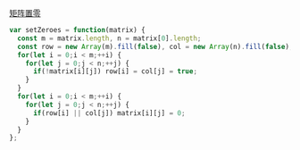 [矩阵置零](https://leetcode.cn/problems/set-matrix-zeroes/description/?envType=study-plan-v2&envId=top-100-liked)

```javascript
var setZeroes = function(matrix) {
  const m = matrix.length, n = matrix[0].length;
  const row = new Array(m).fill(false), col = new Array(n).fill(false);
  for(let i = 0;i < m;++i) {
    for(let j = 0;j < n;++j) {
      if(!matrix[i][j]) row[i] = col[j] = true;
    }
  }
  for(let i = 0;i < m;++i) {
    for(let j = 0;j < n;++j) {
      if(row[i] || col[j]) matrix[i][j] = 0;
    }
  }
};
```
